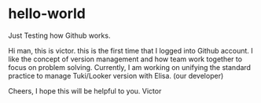 # hello-world
Just Testing how Github works. 

Hi man, this is victor. this is the first time that I logged into Github account. 
I like the concept of version management and how team work together to focus on problem solving. 
Currently, I am working on unifying the standard practice to manage Tuki/Looker version with Elisa. (our developer)

Cheers, I hope this will be helpful to you.
Victor
